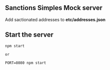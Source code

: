 ## Sanctions Simples Mock server

Add sactionated addresses to **etc/addresses.json**

## Start the server

```
npm start

or

PORT=8080 npm start
```